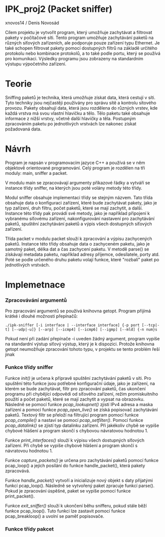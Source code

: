 # IPK_proj2 (Packet sniffer)

xnovos14 / Denis Novosád


Cílem projektu je vytvořit program, který umožňuje zachytávat a filtrovat pakety v počítačové síti. Tento program umožňuje zachytávání paketů na různých síťových zařízeních, ale podporuje pouze zařízení typu Ethernet. Je také schopen filtrovat pakety pomocí dostupných filtrů na základě určitého protokolu nebo kombinace protokolů, a to také podle portu, který se používá pro komunikaci. Výsledky programu jsou zobrazeny na standardním výstupu výpočetního zařízení.



# Teorie

Sniffing paketů je technika, která umožňuje získat data, která cestují v síti. Tyto techniky jsou nejčastěji používány pro správu sítě a kontrolu sítového provozu. Pakety obsahují data, která jsou rozdělena do různých vrstev, kde každá vrstva má svou vlastní hlavičku a tělo. Tělo paketu také obsahuje informace z nižší vrstvy, včetně další hlavičky a těla. Postupným zpracováním paketu po jednotlivých vrstvách lze nakonec získat požadovaná data.

# Návrh

Program je napsán v programovacím jazyce C++ a používá se v něm objektově orientované programování. Celý program je rozdělen na tři moduly: main, sniffer a packet.

V modulu main se zpracovávají argumenty příkazové řádky a vytváří se instance třídy sniffer, na kterých jsou poté volány metody této třídy.

Modul sniffer obsahuje implementaci třídy se stejným názvem. Tato třída obsahuje data o konfiguraci zařízení, které bude zachytávat pakety, jako je typ zařízení, druh filtru, počet paketů, které se mají zachytit, a další. Instance této třídy pak provádí své metody, jako je například připojení k vybranému síťovému zařízení, nakonfigurování nastavení pro zachytávání paketů, spuštění zachytávání paketů a výpis všech dostupných síťových zařízení.

Třída packet v modulu packet slouží k zpracování a výpisu zachycených paketů. Instance této třídy obsahuje data o zachyceném paketu, jako je samotný paket, délka dat a čas zachycení paketu. V metodě parse() se získávají metadata paketu, například adresy příjemce, odesílatele, porty atd. Poté se podle určeného druhu paketu volají funkce, které "rozbalí" paket po jednotlivých vrstvách.

# Implemetnace

### Zpracovávání argumentů

Pro zpracování argumentů se používá knihovna getopt. Program přijímá krátké i dlouhé možnosti přepínačů:

`./ipk-sniffer [-i interface | --interface interface] {-p port [--tcp|-t] [--udp|-u]} [--arp] [--icmp4] [--icmp6] [--igmp] [--mld] {-n num}s`


Pokud není při zadání přepínače -i uveden žádný argument, program vypíše na standardní výstup síťový výstup, který je k dispozici. Protože knihovna getopt neumožňuje zpracování tohoto typu, v projektu se tento problém řeší jinak


### Funkce třídy sniffer
Funkce *init()* je určena k přípravě spuštění zachytávání paketů v síti. Pro spuštění této funkce jsou potřebné konfigurační údaje, jako je zařízení, na kterém se bude zachytávat, filtr pro zpracování paketů, čas ukončení programu při chybějící odpovědi od síťového zařízení, režim promiskuitního použití a počet paketů, které se mají zachytit a vypsat na obrazovku. Následně se pomocí funkce *pcap_lookupnet()* zjistí IPv4 adresa a maska zařízení a pomocí funkce *pcap_open_live()* se získá popisovač zachytávání paketů. Textový filtr se přeloží na filtrující program pomocí funkce *pcap_compile()* a nastaví se pomocí *pcap_setfilter()*. Pomocí funkce *pcap_datalink()* se zjistí typ datalinku zařízení. Při jakékoliv chybě se vypíše chybové hlášení a program skončí s chybovou návratovou hodnotou 1.

Funkce *print_interfaces()* slouží k výpisu všech dostupných síťových zařízení. Při chybě se vypíše chybové hlášení a program skončí s návratovou hodnotou 1.

Funkce *capture_packets()* je určena pro zachytávání paketů pomocí funkce pcap_loop() a jejich posílání do funkce handle_packet(), která pakety zpracovává.

Funkce *handle_packet()* vytvoří a inicializuje nový objekt s daty přijatými funkcí pcap_loop(). Následně se vytvořený paket zpracuje funkcí parse(). Pokud je zpracování úspěšné, paket se vypíše pomocí funkce print_packet().

Funkce *exit_sniffer()* slouží k ukončení běhu snifferu, pokud stále běží funkce pcap_loop(). Tuto funkci lze zastavit pomocí funkce pcap_breakloop() a uvolní se paměť popisovače.


### Funkce třídy pakcet






